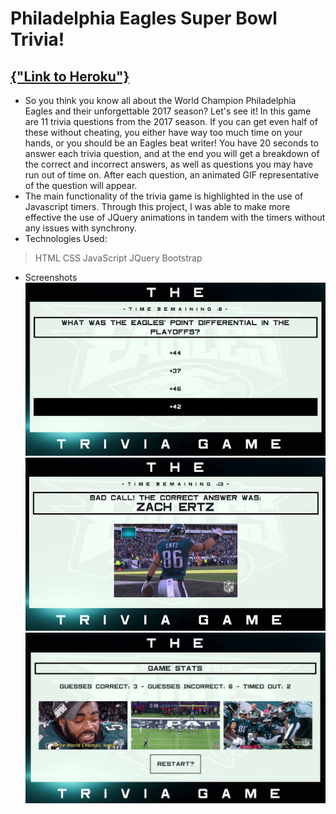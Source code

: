 # Philadelphia Eagles Super Bowl Trivia!
[{"Link to Heroku"}](http://url/a.png)
---
* So you think you know all about the World Champion Philadelphia Eagles and their unforgettable 2017 season? Let's see it! In this game are 11 trivia questions from the 2017 season. If you can get even half of these without cheating, you either have way too much time on your hands, or you should be an Eagles beat writer! You have 20 seconds to answer each trivia question, and at the end you will get a breakdown of the correct and incorrect answers, as well as questions you may have run out of time on. After each question, an animated GIF representative of the question will appear.
* The main functionality of the trivia game is highlighted in the use of Javascript timers. Through this project, I was able to make more effective the use of JQuery animations in tandem with the timers without any issues with synchrony.
* Technologies Used:
> HTML
> CSS
> JavaScript
> JQuery
> Bootstrap
* Screenshots
![{Alt}](assets/images/screenshot1.png)
![{Alt}](assets/images/screenshot2.png)
![{Alt}](assets/images/screenshot3.png)